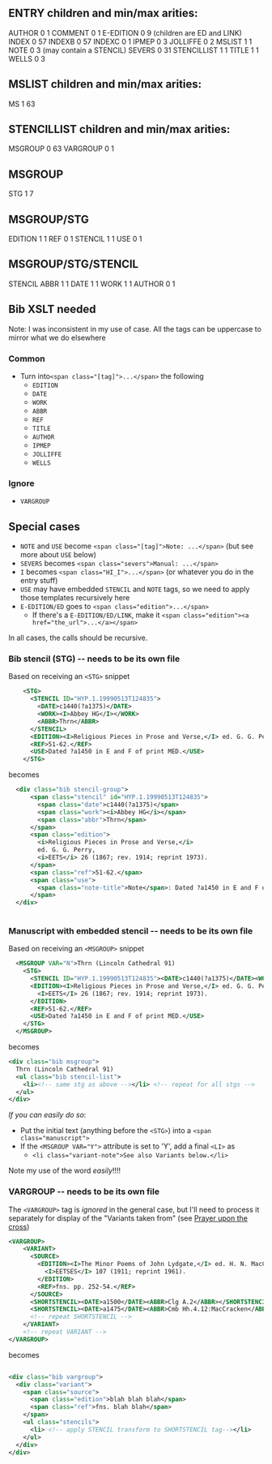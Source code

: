 

## ENTRY children and min/max arities:

AUTHOR           0    1
COMMENT          0    1
E-EDITION        0    9 (children are ED and LINK)
INDEX            0   57
INDEXB           0   57
INDEXC           0    1
IPMEP            0    3
JOLLIFFE         0    2
MSLIST           1    1
NOTE             0    3 (may contain a STENCIL)
SEVERS           0   31
STENCILLIST      1    1
TITLE            1    1
WELLS            0    3


## MSLIST children and min/max arities:

MS     1    63

## STENCILLIST children and min/max arities:

MSGROUP  0  63
VARGROUP 0   1

## MSGROUP

STG   1   7

## MSGROUP/STG
EDITION   1    1
REF       0    1
STENCIL   1    1
USE       0    1

## MSGROUP/STG/STENCIL

STENCIL
   ABBR   1    1
   DATE   1    1
   WORK   1    1
     AUTHOR  0   1


## Bib XSLT needed

Note: I was inconsistent in my use of case. All the tags can be uppercase to mirror
what we do elsewhere

### Common

* Turn into`<span class="[tag]">...</span>` the following
  * `EDITION`
  * `DATE`
  * `WORK`
  * `ABBR`
  * `REF`
  * `TITLE`
  * `AUTHOR`
  * `IPMEP`
  * `JOLLIFFE`
  * `WELLS`

### Ignore
* `VARGROUP`

## Special cases
* `NOTE` and `USE` become `<span class="[tag]">Note: ...</span>` (but see more about `USE` below)
* `SEVERS` becomes `<span class="severs">Manual: ...</span>`
* `I` becomes `<span class="HI_I">...</span>` (or whatever you do in the entry stuff)
* `USE` may have embedded `STENCIL` and `NOTE` tags, so we need to apply those templates recursively here
* `E-EDITION/ED` goes to `<span class="edition">...</span>`
  * If there's a `E-EDITION/ED/LINK`, make it `<span class="edition"><a href="the_url">...</a></span>`

In all cases, the calls should be recursive.

### Bib stencil (STG) -- needs to be its own file

Based on receiving an `<STG>` snippet

```xml
    <STG>
      <STENCIL ID="HYP.1.19990513T124835">
        <DATE>c1440(?a1375)</DATE>
        <WORK><I>Abbey HG</I></WORK>
        <ABBR>Thrn</ABBR>
      </STENCIL>
      <EDITION><I>Religious Pieces in Prose and Verse,</I> ed. G. G. Perry, <I>EETS</I> 26 (1867; rev. 1914; reprint 1973).</EDITION>
      <REF>51-62.</REF>
      <USE>Dated ?a1450 in E and F of print MED.</USE>
    </STG>
```
  
becomes

```xml
  <div class="bib stencil-group">  
      <span class="stencil" id="HYP.1.19990513T124835">
        <span class="date">c1440(?a1375)</span>
        <span class="work"><i>Abbey HG</i></span>
        <span class="abbr">Thrn</span>
      </span>
      <span class="edition">
        <i>Religious Pieces in Prose and Verse,</i>
        ed. G. G. Perry,
        <i>EETS</i> 26 (1867; rev. 1914; reprint 1973).
      </span>
      <span class="ref">51-62.</span>
      <span class="use">
        <span class="note-title">Note</span>: Dated ?a1450 in E and F of print MED.
      </span>
  </div>
  
```
  
### Manuscript with embedded stencil -- needs to be its own file

Based on receiving an `<MSGROUP>` snippet

```xml
  <MSGROUP VAR="N">Thrn (Lincoln Cathedral 91)
    <STG>
      <STENCIL ID="HYP.1.19990513T124835"><DATE>c1440(?a1375)</DATE><WORK><I>Abbey HG</I></WORK><ABBR>Thrn</ABBR></STENCIL>
      <EDITION><I>Religious Pieces in Prose and Verse,</I> ed. G. G. Perry, 
        <I>EETS</I> 26 (1867; rev. 1914; reprint 1973).
      </EDITION>
      <REF>51-62.</REF>
      <USE>Dated ?a1450 in E and F of print MED.</USE>
    </STG>
  </MSGROUP>

```

becomes

```xml
<div class="bib msgroup">
  Thrn (Lincoln Cathedral 91)
  <ul class="bib stencil-list">
    <li><!-- same stg as above --></li> <!-- repeat for all stgs -->
  </ul>
</div>
```

_If you can easily do so_:
* Put the initial text (anything before the `<STG>`) into a `<span class="manuscript">`
* If the `<MSGROUP VAR="Y">` attribute is set to 'Y', add a final `<LI>` as
  * `<li class="variant-note">See also Variants below.</li>`
  
Note my use of the word _easily_!!!!

### VARGROUP -- needs to be its own file

The `<VARGROUP>` tag is _ignored_ in the general case, but I'll need to process it separately
for display of the "Variants taken from" (see [Prayer upon the cross](https://quod.lib.umich.edu/cgi/m/mec/hyp-idx?type=byte&byte=3200443))

```xml
<VARGROUP>
    <VARIANT>
      <SOURCE>
        <EDITION><I>The Minor Poems of John Lydgate,</I> ed. H. N. MacCracken, vol. 1, 
          <I>EETSES</I> 107 (1911; reprint 1961).
        </EDITION>
        <REF>fns. pp. 252-54.</REF>
      </SOURCE>
      <SHORTSTENCIL><DATE>a1500</DATE><ABBR>Clg A.2</ABBR></SHORTSTENCIL>
      <SHORTSTENCIL><DATE>a1475</DATE><ABBR>Cmb Hh.4.12:MacCracken</ABBR></SHORTSTENCIL>
      <!-- repeat SHORTSTENCIL -->
    </VARIANT>
    <!-- repeat VARIANT -->
</VARGROUP>
 ```

becomes

```xml

<div class="bib vargroup">
  <div class="variant">
    <span class="source">
      <span class="edition">blah blah blah</span>
      <span class="ref">fns. blah blah</span>
    </span>
    <ul class="stencils">
      <li> <!-- apply STENCIL transform to SHORTSTENCIL tag--></li>
    </ul>
  </div>
</div>

```

